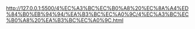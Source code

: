 http://127.0.0.1:5500/4%EC%A3%BC%EC%B0%A8%20%EC%8A%A4%ED%84%B0%EB%94%94/%EA%B3%BC%EC%A0%9C/4%EC%A3%BC%EC%B0%A8%20%EA%B3%BC%EC%A0%9C.html
